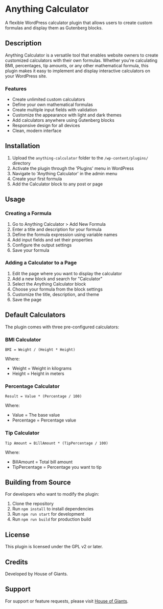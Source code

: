 # Anything Calculator

A flexible WordPress calculator plugin that allows users to create custom formulas and display them as Gutenberg blocks.

## Description

Anything Calculator is a versatile tool that enables website owners to create customized calculators with their own formulas. Whether you're calculating BMI, percentages, tip amounts, or any other mathematical formula, this plugin makes it easy to implement and display interactive calculators on your WordPress site.

### Features

- Create unlimited custom calculators
- Define your own mathematical formulas
- Create multiple input fields with validation
- Customize the appearance with light and dark themes
- Add calculators anywhere using Gutenberg blocks
- Responsive design for all devices
- Clean, modern interface

## Installation

1. Upload the `anything-calculator` folder to the `/wp-content/plugins/` directory
2. Activate the plugin through the 'Plugins' menu in WordPress
3. Navigate to 'Anything Calculator' in the admin menu
4. Create your first formula
5. Add the Calculator block to any post or page

## Usage

### Creating a Formula

1. Go to Anything Calculator > Add New Formula
2. Enter a title and description for your formula
3. Define the formula expression using variable names
4. Add input fields and set their properties
5. Configure the output settings
6. Save your formula

### Adding a Calculator to a Page

1. Edit the page where you want to display the calculator
2. Add a new block and search for "Calculator"
3. Select the Anything Calculator block
4. Choose your formula from the block settings
5. Customize the title, description, and theme
6. Save the page

## Default Calculators

The plugin comes with three pre-configured calculators:

### BMI Calculator

```
BMI = Weight / (Height * Height)
```

Where:

- Weight = Weight in kilograms
- Height = Height in meters

### Percentage Calculator

```
Result = Value * (Percentage / 100)
```

Where:

- Value = The base value
- Percentage = Percentage value

### Tip Calculator

```
Tip Amount = BillAmount * (TipPercentage / 100)
```

Where:

- BillAmount = Total bill amount
- TipPercentage = Percentage you want to tip

## Building from Source

For developers who want to modify the plugin:

1. Clone the repository
2. Run `npm install` to install dependencies
3. Run `npm run start` for development
4. Run `npm run build` for production build

## License

This plugin is licensed under the GPL v2 or later.

## Credits

Developed by House of Giants.

## Support

For support or feature requests, please visit [House of Giants](https://houseofgiants.com).
